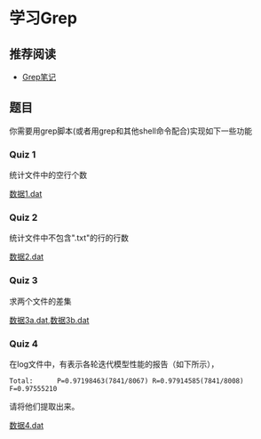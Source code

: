 学习Grep
========

推荐阅读
--------

* [Grep笔记](http://man.chinaunix.net/newsoft/grep/open.htm)

题目
----
你需要用grep脚本(或者用grep和其他shell命令配合)实现如下一些功能

### Quiz 1 

统计文件中的空行个数

[数据1.dat](https://github.com/Oneplus/scir-training-day/blob/master/1-shell-practice/2-learn-to-grep/1.dat)

### Quiz 2
统计文件中不包含".txt"的行的行数

[数据2.dat](https://github.com/Oneplus/scir-training-day/blob/master/1-shell-practice/2-learn-to-grep/2.dat)

### Quiz 3
求两个文件的差集

[数据3a.dat](https://github.com/Oneplus/scir-training-day/blob/master/1-shell-practice/2-learn-to-grep/3a.dat),[数据3b.dat](https://github.com/Oneplus/scir-training-day/blob/master/1-shell-practice/2-learn-to-grep/3b.dat)

### Quiz 4
在log文件中，有表示各轮迭代模型性能的报告（如下所示），
```
Total:      P=0.97198463(7841/8067) R=0.97914585(7841/8008) F=0.97555210
```
请将他们提取出来。

[数据4.dat](https://github.com/Oneplus/scir-training-day/blob/master/1-shell-practice/2-learn-to-grep/4.dat)
